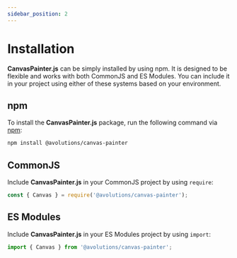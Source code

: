 ```yaml
---
sidebar_position: 2
---
```


# Installation

**CanvasPainter.js** can be simply installed by using npm. It is designed to be flexible and works with both CommonJS and ES Modules. You can include it in your project using either of these systems based on your environment.

## npm

To install the **CanvasPainter.js** package, run the following command via [npm](https://npmjs.com/package/@avolutions/canvas-painter):

```bash
npm install @avolutions/canvas-painter
```

## CommonJS

Include **CanvasPainter.js** in your CommonJS project by using `require`:

```js
const { Canvas } = require('@avolutions/canvas-painter');
```

## ES Modules

Include **CanvasPainter.js** in your ES Modules project by using `import`:

```js
import { Canvas } from '@avolutions/canvas-painter';
```